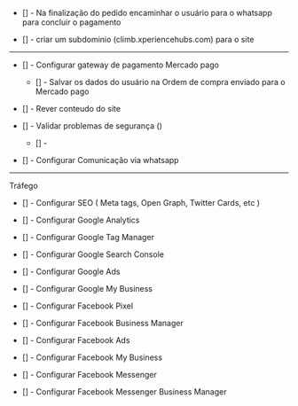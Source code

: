 
- [] - Na finalização do pedido encaminhar o usuário para o whatsapp para concluir o pagamento

- [] - criar um subdominio (climb.xperiencehubs.com) para o site

---

- [] - Configurar gateway de pagamento Mercado pago
    - [] - Salvar os dados do usuário na Ordem de compra enviado para o Mercado pago

- [] - Rever conteudo do site

- [] - Validar problemas de segurança ()
  - [] - 

- [] - Configurar Comunicação via whatsapp

---

Tráfego

- [] - Configurar SEO ( Meta tags, Open Graph, Twitter Cards, etc )

- [] - Configurar Google Analytics

- [] - Configurar Google Tag Manager

- [] - Configurar Google Search Console

- [] - Configurar Google Ads

- [] - Configurar Google My Business

- [] - Configurar Facebook Pixel

- [] - Configurar Facebook Business Manager

- [] - Configurar Facebook Ads

- [] - Configurar Facebook My Business

- [] - Configurar Facebook Messenger

- [] - Configurar Facebook Messenger Business Manager